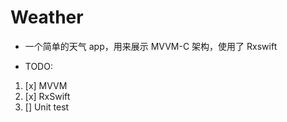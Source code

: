 # Weather

* 一个简单的天气 app，用来展示 MVVM-C 架构，使用了 Rxswift

* TODO:
1. [x] MVVM
2. [x] RxSwift
3. [] Unit test


